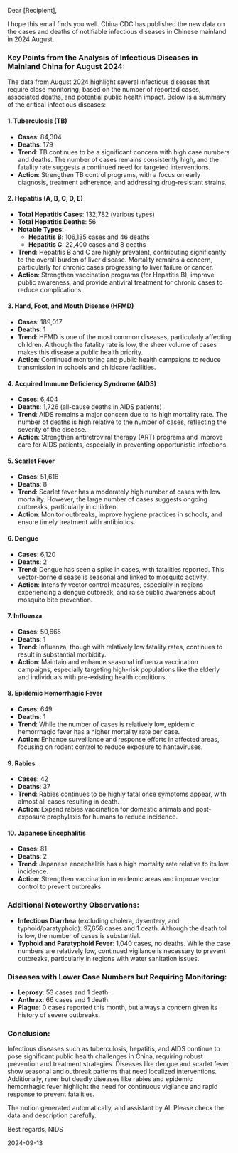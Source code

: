Dear [Recipient],

I hope this email finds you well. China CDC has published the new data on the cases and deaths of notifiable infectious diseases in Chinese mainland in 2024 August.

### Key Points from the Analysis of Infectious Diseases in Mainland China for August 2024:

The data from August 2024 highlight several infectious diseases that require close monitoring, based on the number of reported cases, associated deaths, and potential public health impact. Below is a summary of the critical infectious diseases:

#### 1. **Tuberculosis (TB)**
   - **Cases**: 84,304
   - **Deaths**: 179
   - **Trend**: TB continues to be a significant concern with high case numbers and deaths. The number of cases remains consistently high, and the fatality rate suggests a continued need for targeted interventions.
   - **Action**: Strengthen TB control programs, with a focus on early diagnosis, treatment adherence, and addressing drug-resistant strains.

#### 2. **Hepatitis (A, B, C, D, E)**
   - **Total Hepatitis Cases**: 132,782 (various types)
   - **Total Hepatitis Deaths**: 56
   - **Notable Types**:
     - **Hepatitis B**: 106,135 cases and 46 deaths
     - **Hepatitis C**: 22,400 cases and 8 deaths
   - **Trend**: Hepatitis B and C are highly prevalent, contributing significantly to the overall burden of liver disease. Mortality remains a concern, particularly for chronic cases progressing to liver failure or cancer.
   - **Action**: Strengthen vaccination programs (for Hepatitis B), improve public awareness, and provide antiviral treatment for chronic cases to reduce complications.

#### 3. **Hand, Foot, and Mouth Disease (HFMD)**
   - **Cases**: 189,017
   - **Deaths**: 1
   - **Trend**: HFMD is one of the most common diseases, particularly affecting children. Although the fatality rate is low, the sheer volume of cases makes this disease a public health priority.
   - **Action**: Continued monitoring and public health campaigns to reduce transmission in schools and childcare facilities.

#### 4. **Acquired Immune Deficiency Syndrome (AIDS)**
   - **Cases**: 6,404
   - **Deaths**: 1,726 (all-cause deaths in AIDS patients)
   - **Trend**: AIDS remains a major concern due to its high mortality rate. The number of deaths is high relative to the number of cases, reflecting the severity of the disease.
   - **Action**: Strengthen antiretroviral therapy (ART) programs and improve care for AIDS patients, especially in preventing opportunistic infections.

#### 5. **Scarlet Fever**
   - **Cases**: 51,616
   - **Deaths**: 8
   - **Trend**: Scarlet fever has a moderately high number of cases with low mortality. However, the large number of cases suggests ongoing outbreaks, particularly in children.
   - **Action**: Monitor outbreaks, improve hygiene practices in schools, and ensure timely treatment with antibiotics.

#### 6. **Dengue**
   - **Cases**: 6,120
   - **Deaths**: 2
   - **Trend**: Dengue has seen a spike in cases, with fatalities reported. This vector-borne disease is seasonal and linked to mosquito activity.
   - **Action**: Intensify vector control measures, especially in regions experiencing a dengue outbreak, and raise public awareness about mosquito bite prevention.

#### 7. **Influenza**
   - **Cases**: 50,665
   - **Deaths**: 1
   - **Trend**: Influenza, though with relatively low fatality rates, continues to result in substantial morbidity.
   - **Action**: Maintain and enhance seasonal influenza vaccination campaigns, especially targeting high-risk populations like the elderly and individuals with pre-existing health conditions.

#### 8. **Epidemic Hemorrhagic Fever**
   - **Cases**: 649
   - **Deaths**: 1
   - **Trend**: While the number of cases is relatively low, epidemic hemorrhagic fever has a higher mortality rate per case.
   - **Action**: Enhance surveillance and response efforts in affected areas, focusing on rodent control to reduce exposure to hantaviruses.

#### 9. **Rabies**
   - **Cases**: 42
   - **Deaths**: 37
   - **Trend**: Rabies continues to be highly fatal once symptoms appear, with almost all cases resulting in death.
   - **Action**: Expand rabies vaccination for domestic animals and post-exposure prophylaxis for humans to reduce incidence.

#### 10. **Japanese Encephalitis**
   - **Cases**: 81
   - **Deaths**: 2
   - **Trend**: Japanese encephalitis has a high mortality rate relative to its low incidence.
   - **Action**: Strengthen vaccination in endemic areas and improve vector control to prevent outbreaks.

### Additional Noteworthy Observations:
- **Infectious Diarrhea** (excluding cholera, dysentery, and typhoid/paratyphoid): 97,658 cases and 1 death. Although the death toll is low, the number of cases is substantial.
- **Typhoid and Paratyphoid Fever**: 1,040 cases, no deaths. While the case numbers are relatively low, continued vigilance is necessary to prevent outbreaks, particularly in regions with water sanitation issues.

### Diseases with Lower Case Numbers but Requiring Monitoring:
- **Leprosy**: 53 cases and 1 death.
- **Anthrax**: 66 cases and 1 death.
- **Plague**: 0 cases reported this month, but always a concern given its history of severe outbreaks.

### Conclusion:
Infectious diseases such as tuberculosis, hepatitis, and AIDS continue to pose significant public health challenges in China, requiring robust prevention and treatment strategies. Diseases like dengue and scarlet fever show seasonal and outbreak patterns that need localized interventions. Additionally, rarer but deadly diseases like rabies and epidemic hemorrhagic fever highlight the need for continuous vigilance and rapid response to prevent fatalities.

The notion generated automatically, and assistant by AI. Please check the data and description carefully.

Best regards,
NIDS

2024-09-13

